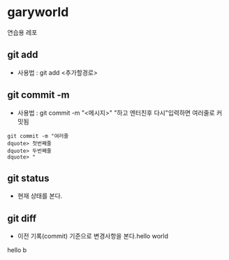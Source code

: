 # garyworld
연습용 레포

## git add
- 사용법 : git add <추가할경로>

## git commit -m 
- 사용법 : git commit -m "<메시지>"
"하고 엔터친후 다시"입력하면 여러줄로 커밋됨
```
git commit -m "여러줄
dquote> 첫번째줄
dquote> 두번째줄
dquote> "
```
## git status
- 현재 상태를 본다.

## git diff
- 이전 기록(commit) 기준으로 변경사항을 본다.hello world

hello b